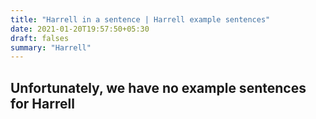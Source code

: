 ```yaml
---
title: "Harrell in a sentence | Harrell example sentences"
date: 2021-01-20T19:57:50+05:30
draft: falses
summary: "Harrell"
---
```

## Unfortunately, we have no example sentences for Harrell                 
